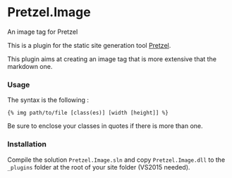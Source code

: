# Pretzel.Image
An image tag for Pretzel

This is a plugin for the static site generation tool [Pretzel](https://github.com/Code52/pretzel).

This plugin aims at creating an image tag that is more extensive that the markdown one.

### Usage

The syntax is the following :

`{% img path/to/file [class(es)] [width [height]] %}`

Be sure to enclose your classes in quotes if there is more than one.

### Installation

Compile the solution `Pretzel.Image.sln` and copy `Pretzel.Image.dll` to the `_plugins` folder at the root of your site folder (VS2015 needed).
